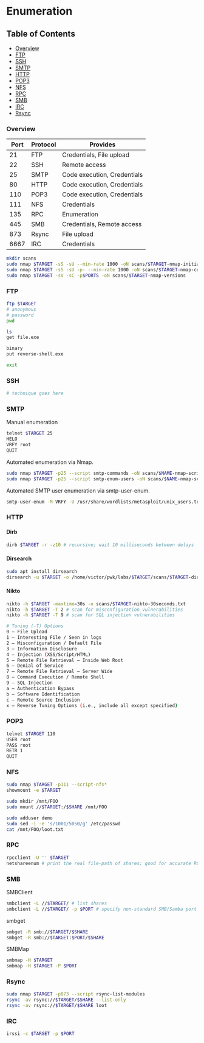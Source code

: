 # Enumeration
## Table of Contents
* [Overview](#overview)
* [FTP](#ftp)
* [SSH](#ssh)
* [SMTP](#smtp)
* [HTTP](#http)
* [POP3](#pop3)
* [NFS](#nfs)
* [RPC](#rpc)
* [SMB](#smb)
* [IRC](#irc)
* [Rsync](#rsync)

### Overview
| Port | Protocol | Provides |
| ---- | -------- | -------- |
| 21   | FTP      | Credentials, File upload |
| 22   | SSH      | Remote access |
| 25   | SMTP     | Code execution, Credentials |
| 80   | HTTP     | Code execution, Credentials |
| 110  | POP3     | Code execution, Credentials |
| 111  | NFS      | Credentials |
| 135  | RPC      | Enumeration |
| 445  | SMB      | Credentials, Remote access |
| 873  | Rsync    | File upload |
| 6667 | IRC      | Credentials |

```bash
mkdir scans
sudo nmap $TARGET -sS -sU --min-rate 1000 -oN scans/$TARGET-nmap-initial
sudo nmap $TARGET -sS -sU -p- --min-rate 1000 -oN scans/$TARGET-nmap-complete
sudo nmap $TARGET -sV -sC -p$PORTS -oN scans/$TARGET-nmap-versions
```

### FTP
```bash
ftp $TARGET
# anonymous
# password
pwd

ls
get file.exe

binary
put reverse-shell.exe

exit
```

### SSH
```bash
# technique goes here
```

### SMTP
Manual enumeration
```bash
telnet $TARGET 25
HELO
VRFY root
QUIT
```

Automated enumeration via Nmap.
```bash
sudo nmap $TARGET -p25 --script smtp-commands -oN scans/$NAME-nmap-script-smtp-commands
sudo nmap $TARGET -p25 --script smtp-enum-users -oN scans/$NAME-nmap-script-smtp-enum-users
```

Automated SMTP user enumeration via smtp-user-enum.
```bash
smtp-user-enum -M VRFY -U /usr/share/wordlists/metasploit/unix_users.txt -t $TARGET
```

### HTTP
#### Dirb
```bash
dirb $TARGET -r -z10 # recursive; wait 10 milliseconds between delays
```

#### Dirsearch
```bash
sudo apt install dirsearch
dirsearch -u $TARGET -o /home/victor/pwk/labs/$TARGET/scans/$TARGET-dirsearch --format=simple
```

#### Nikto
```bash
nikto -h $TARGET -maxtime=30s -o scans/$TARGET-nikto-30seconds.txt
nikto -h $TARGET -T 2 # scan for misconfiguration vulnerabilities
nikto -h $TARGET -T 9 # scan for SQL injection vulnerabilities
```

```bash
# Tuning (-T) Options
0 – File Upload
1 – Interesting File / Seen in logs
2 – Misconfiguration / Default File
3 – Information Disclosure
4 – Injection (XSS/Script/HTML)
5 – Remote File Retrieval – Inside Web Root
6 – Denial of Service
7 – Remote File Retrieval – Server Wide
8 – Command Execution / Remote Shell
9 – SQL Injection
a – Authentication Bypass
b – Software Identification
c – Remote Source Inclusion
x – Reverse Tuning Options (i.e., include all except specified)
```

### POP3 
```bash
telnet $TARGET 110
USER root
PASS root
RETR 1
QUIT
```

### NFS
```bash
sudo nmap $TARGET -p111 --script-nfs* 
showmount -e $TARGET 

sudo mkdir /mnt/FOO
sudo mount //$TARGET:/$SHARE /mnt/FOO

sudo adduser demo
sudo sed -i -e 's/1001/5050/g' /etc/passwd
cat /mnt/FOO/loot.txt
```

### RPC
```bash
rpcclient -U '' $TARGET
netshareenum # print the real file-path of shares; good for accurate RCE
```

### SMB
SMBClient
```bash
smbclient -L //$TARGET/ # list shares
smbclient -L //$TARGET/ -p $PORT # specify non-standard SMB/Samba port
```

smbget
```bash
smbget -R smb://$TARGET/$SHARE
smbget -R smb://$TARGET:$PORT/$SHARE
```

SMBMap
```bash
smbmap -H $TARGET
smbmap -H $TARGET -P $PORT
```

### Rsync
```bash
sudo nmap $TARGET -p873 --script rsync-list-modules
rsync -av rsync://$TARGET/$SHARE --list-only
rsync -av rsync://$TARGET/$SHARE loot
```

### IRC
```bash
irssi -c $TARGET -p $PORT
```